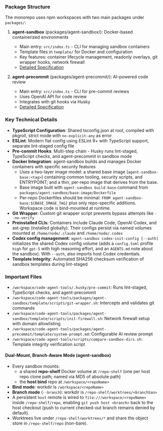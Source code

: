 ### Package Structure

The monorepo uses npm workspaces with two main packages under `packages/`:

1. **agent-sandbox** (packages/agent-sandbox/): Docker-based containerized environments
   - Main entry: `src/index.ts` - CLI for managing sandbox containers
   - Template files in `template/` for Docker and configuration
   - Key features: container lifecycle management, readonly overlays, git wrapper hooks, network firewall
   - [Detailed Specification](agent-sandbox.md)

2. **agent-precommit** (packages/agent-precommit/): AI-powered code review
   - Main entry: `src/index.ts` - CLI for pre-commit reviews
   - Uses OpenAI API for code review
   - Integrates with git hooks via Husky
   - [Detailed Specification](agent-precommit.md)

### Key Technical Details

- **TypeScript Configuration**: Shared tsconfig.json at root, compiled with pkgroll, strict mode with `no-explicit-any` as error
- **ESLint**: Modern flat config using ESLint 9+ with TypeScript support, separate lint-staged config file
- **Pre-commit Hooks**: Multi-step chain - Husky runs lint-staged, TypeScript checks, and agent-precommit in sandbox mode
- **Docker Integration**: agent-sandbox builds and manages Docker containers with specific security features
  - Uses a two-layer image model: a shared base image (`agent-sandbox-base:<tag>`) containing common tooling, security scripts, and ENTRYPOINT; and a thin, per-repo image that derives from the base.
  - Base image built with `agent-sandbox build-base` command from `packages/agent-sandbox/base-image/Dockerfile`
  - Per-repo Dockerfiles should be minimal: `FROM agent-sandbox-base:${BASE_IMAGE_TAG}` plus only repo-specific additions. Workspace code is bind-mounted at runtime.
- **Git Wrapper**: Custom git wrapper script prevents bypass attempts like `--no-verify`
- **Preinstalled CLIs**: Containers include Claude Code, OpenAI Codex, and ast-grep (installed globally). Their configs persist via named volumes mounted at `/home/node/.claude` and `/home/node/.codex`
- **Codex config management**: `agent-sandbox codex-init-config [--auth]` initializes the shared Codex config volume (adds a `config.toml` profile `high` for `gpt-5` with high reasoning effort, and an `AGENTS.md` note about the sandbox). With `--auth`, also imports host Codex credentials.
- **Template Integrity**: Automated SHA256 checksum verification of sandbox templates during lint-staged

### Important Files

- `/workspace/code-agent-tools/.husky/pre-commit`: Runs lint-staged, TypeScript checks, and agent-precommit
- `/workspace/code-agent-tools/packages/agent-sandbox/template/scripts/git-wrapper.sh`: Intercepts and validates git commands
- `/workspace/code-agent-tools/packages/agent-sandbox/template/scripts/init-firewall.sh`: Network firewall setup with domain allowlisting
- `/workspace/code-agent-tools/packages/agent-precommit/template/system-prompt.md`: Configurable AI review prompt
- `/workspace/code-agent-tools/scripts/compare-sandbox-dirs.sh`: Template integrity verification script

#### Dual-Mount, Branch-Aware Mode (agent-sandbox)
- Every sandbox mounts:
  - a shared **repo-shelf** Docker volume at `/repo-shelf` (one per host repo clone path; named via MD5 of absolute path)
  - the **host bind** repo at `/workspace/<repoName>`
- **Bind mode**: workdir is `/workspace/<repoName>`
- **Branch mode** (`--branch`): workdir is `/repo-shelf/worktrees/<branchSan>`
- A persistent `host` remote is wired to `file:///workspace/<repoName>` inside `/repo-shelf/repo`, enabling `git push host <branch>` back to the host checkout (push to current checked-out branch remains denied by default).
- Worktrees live under `/repo-shelf/worktrees/*` and share the object store in `/repo-shelf/repo` (non-bare).
